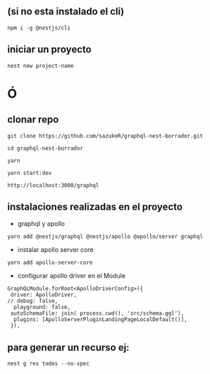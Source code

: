 ## (si no esta instalado el cli)

```
npm i -g @nestjs/cli
```

## iniciar un proyecto

```
nest new project-name
```

# Ó

## clonar repo

```
git clone https://github.com/sazukeR/graphql-nest-borrador.git
```

```
cd graphql-nest-borrador
```

```
yarn
```

```
yarn start:dev
```

```
http://localhost:3000/graphql
```

## instalaciones realizadas en el proyecto

- graphql y apollo

```
yarn add @nestjs/graphql @nestjs/apollo @apollo/server graphql
```

- instalar apollo server core

```
yarn add apollo-server-core
```

- configurar apollo driver en el Module

```
GraphQLModule.forRoot<ApolloDriverConfig>({
 driver: ApolloDriver,
// debug: false,
  playground: false,
 autoSchemaFile: join( process.cwd(), 'src/schema.gql'),
  plugins: [ApolloServerPluginLandingPageLocalDefault()],
 }),
```

## para generar un recurso ej:

```
nest g res todos --no-spec
```
